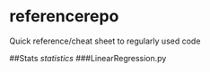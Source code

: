 # referencerepo
Quick reference/cheat sheet to regularly used code

##Stats *statistics*
###LinearRegression.py

